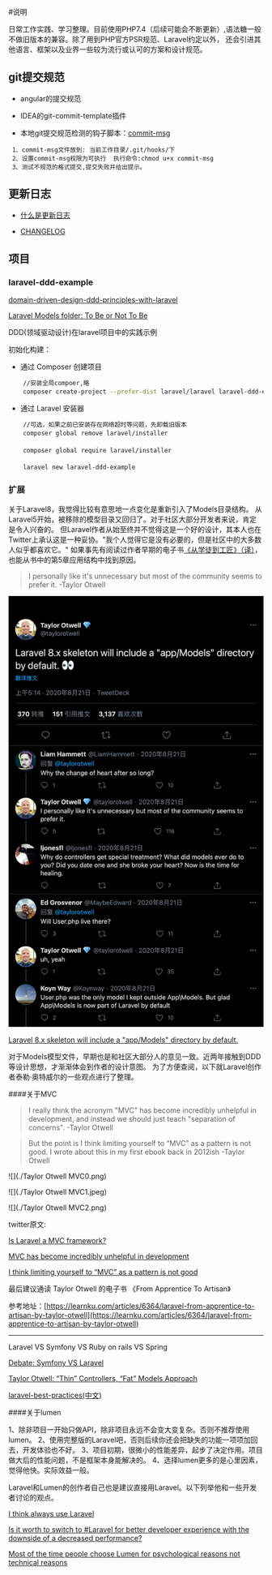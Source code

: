 #说明

  日常工作实践、学习整理。目前使用PHP7.4（后续可能会不断更新）,语法糖一般不做旧版本的兼容。除了用到PHP官方PSR规范、Laravel约定以外，
  还会引进其他语言、框架以及业界一些较为流行或认可的方案和设计规范。

## git提交规范

- angular的提交规范

- IDEA的git-commit-template插件

- 本地git提交规范检测的钩子脚本：[commit-msg](./commit-msg)
```
 1、commit-msg文件放到: 当前工作目录/.git/hooks/下     
 2、设置commit-msg权限为可执行  执行命令:chmod u+x commit-msg  
 3、测试不规范的格式提交,提交失败并给出提示。 
```

## 更新日志

- [什么是更新日志](https://keepachangelog.com/zh-CN/0.3.0/)

- [CHANGELOG](./CHANGELOG.md)


## 项目

### laravel-ddd-example

[domain-driven-design-ddd-principles-with-laravel](https://content-garden.com/domain-driven-design-ddd-principles-with-laravel)

[Laravel Models folder: To Be or Not To Be](https://laraveldaily.com/laravel-models-folder-not/)

 DDD(领域驱动设计)在laravel项目中的实践示例

 初始化构建：

-  通过 Composer 创建项目

```bash
    //安装全局compoer,略
    composer create-project --prefer-dist laravel/laravel laravel-ddd-example
```

-  通过 Laravel 安装器 

```bash
    //可选，如果之前已安装存在网络超时等问题，先卸载旧版本
    composer global remove laravel/installer
 
    composer global require laravel/installer

    laravel new laravel-ddd-example
```
    
###  扩展

关于Laravel8，我觉得比较有意思地一点变化是重新引入了Models目录结构。
从Laravel5开始，被移除的模型目录又回归了。对于社区大部分开发者来说，肯定是令人兴奋的。
但Laravel作者从始至终并不觉得这是一个好的设计，其本人也在Twitter上承认这是一种妥协。"我个人觉得它是没有必要的，但是社区中的大多数人似乎都喜欢它。"
如果事先有阅读过作者早期的电子书[《从学徒到工匠》（译）](#from-apprentice-to-artisan)，也能从书中的第5章应用结构中找到原因。

> I personally like it's unnecessary but most of the community seems to prefer it.
> -Taylor Otwell

![](./Taylor%20Otwell%20Talk%20About%20Models.png)

[Laravel 8.x skeleton will include a "app/Models" directory by default.](https://twitter.com/taylorotwell/status/1296556354593792000)

对于Models模型文件，早期也是和社区大部分人的意见一致。近两年接触到DDD等设计思想，才渐渐体会到作者的设计意图。
为了方便查阅，以下就Laravel创作者泰勒·奥特威尔的一些观点进行了整理。


####关于MVC

> I really think the acronym "MVC" has become incredibly unhelpful in development, and instead we should just teach "separation of concerns".
> -Taylor Otwell

> But the point is I think limiting yourself to “MVC” as a pattern is not good. I wrote about this in my first ebook back in 2012ish
> -Taylor Otwell


![](./Taylor Otwell MVC0.png)

![](./Taylor Otwell MVC1.jpeg)

![](./Taylor Otwell MVC2.png)


twitter原文:

[Is Laravel a MVC framework?](https://twitter.com/Sileence/status/634390267966173184)

[MVC has become incredibly unhelpful in development](https://twitter.com/taylorotwell/status/262290285499936768)

[I think limiting yourself to “MVC” as a pattern is not good](https://twitter.com/taylorotwell/status/1204882498230116353)


<p id="from-apprentice-to-artisan">最后建议通读 Taylor Otwell 的电子书 《From Apprentice To Artisan》</p>

参考地址：[https://learnku.com/articles/6364/laravel-from-apprentice-to-artisan-by-taylor-otwell](https://learnku.com/articles/6364/laravel-from-apprentice-to-artisan-by-taylor-otwell)


---

Laravel VS Symfony VS Ruby on rails VS Spring  

[Debate: Symfony VS Laravel](https://dev.to/itsmukulmishra/debate-symfony-vs-laravel-1bh9)

[Taylor Otwell: “Thin” Controllers, “Fat” Models Approach](https://laraveldaily.com/taylor-otwell-thin-controllers-fat-models-approach/)
  

[laravel-best-practices(中文)](https://github.com/alexeymezenin/laravel-best-practices/blob/master/chinese.md)


####关于lumen

1、除非项目一开始只做API，除非项目永远不会变大变复杂。否则不推荐使用lumen。
2、使用完整版的Laravel吧，否则后续你还会把缺失的功能一项项加回去，开发体验也不好。
3、项目初期，很微小的性能差异，起步了决定作用。项目做大后的性能问题，不是框架本身能解决的。
4、选择lumen更多的是心里因素，觉得他快。实际效益一般。

Laravel和Lumen的创作者自己也是建议直接用Laravel。以下列举他和一些开发者讨论的观点。

[I think always use Laravel](https://twitter.com/taylorotwell/status/1306287663109091329)

[Is it worth to switch to #Laravel for better developer experience with the downside of a decreased performance?](https://twitter.com/devgummibeer/status/1212731942455717888)

[Most of the time people choose Lumen for psychological reasons not technical reasons](https://twitter.com/taylorotwell/status/1212832185830510592)

